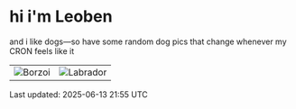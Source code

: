 # hi i'm Leoben

and i like dogs—so have some random dog pics that change whenever my CRON feels like it

|  |  |
|--------|----------|
| ![Borzoi](https://random-dog-vercel.vercel.app/api/random-borzoi?v=1749851750) | ![Labrador](https://random-dog-vercel.vercel.app/api/random-labrador?v=1749851750) |

Last updated: 2025-06-13 21:55 UTC

